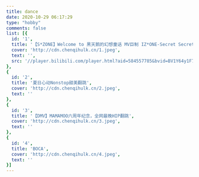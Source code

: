 ```yaml
---
title: dance
date: 2020-10-29 06:17:29
type: "hobby"
comments: false
list: [{
  id: '1',
  title: '【S*ZONE】Welcome to 黑天鹅的幻想童话 MV巨制 IZ*ONE-Secret Secret Story of the Swan全员翻跳',
  cover: 'http://cdn.chenqihulk.cn/1.jpeg',
  text: '',
  src: '//player.bilibili.com/player.html?aid=584557785&bvid=BV1Y64y1F739&cid=236781621&page=1'
},
{
  id: '2',
  title: '夏日心动Nonstop甜美翻跳',
  cover: 'http://cdn.chenqihulk.cn/2.jpeg',
  text: ''
},
{
  id: '3',
  title: '【DMV】MAMAMOO六周年纪念，全网最晚HIP翻跳',
  cover: 'http://cdn.chenqihulk.cn/3.jpeg',
  text: ''
},
{
  id: '4',
  title: 'BOCA',
  cover: 'http://cdn.chenqihulk.cn/4.jpeg',
  text: ''
}]
---
```

<!--http://cdn.chenqihulk.cn/14711605170807_.pic_hd.jpg-->